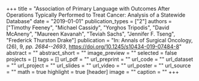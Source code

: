 +++
title = "Association of Primary Language with Outcomes After Operations Typically Performed to Treat Cancer: Analysis of a Statewide Database"
date = "2019-01-01"
publication_types = ["2"]
authors = ["Timothy Feeney", "Michael Cassidy", "Yorghos Tripodis", "David McAneny", "Maureen Kavanah", "Teviah Sachs", "Jennifer F. Tseng", "Frederick Thurston Drake"]
publication = "In: Annals of Surgical Oncology, (26), 9, _pp. 2684--2693_, https://doi.org/10.1245/s10434-019-07484-8"
abstract = ""
abstract_short = ""
image_preview = ""
selected = false
projects = []
tags = []
url_pdf = ""
url_preprint = ""
url_code = ""
url_dataset = ""
url_project = ""
url_slides = ""
url_video = ""
url_poster = ""
url_source = ""
math = true
highlight = true
[header]
image = ""
caption = ""
+++
